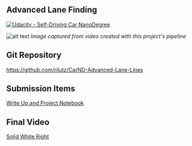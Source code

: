 ## Advanced Lane Finding
[![Udacity - Self-Driving Car NanoDegree](https://s3.amazonaws.com/udacity-sdc/github/shield-carnd.svg)](http://www.udacity.com/drive)

[image1]: ./writeup-images/sample.jpg "Lane Lines"

![alt text][image1]
*Image captured from video created with this project's pipeline*

## Git Repository
https://github.com/rjlutz/CarND-Advanced-Lane-Lines

## Submission Items
[Write Up and Project Notebook](https://github.com/rjlutz/CarND-Advanced-Lane-Lines/blob/master/Advanced%20Lane%20Lines.ipynb "")

## Final Video
[Solid White Right](https://www.dropbox.com/s/4ekmrmbw5xmwnle/advanced_lane_lines.mp4?dl=0 "Demo Video")
